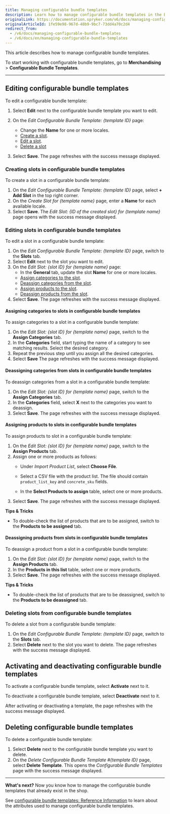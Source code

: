 ```yaml
---
title: Managing configurable bundle templates
description: Learn how to manage configurable bundle templates in the Back Office.
originalLink: https://documentation.spryker.com/v6/docs/managing-configurable-bundle-templates
originalArticleId: 1fe59e98-967d-48b9-9bc7-73dd4a70c2d4
redirect_from:
  - /v6/docs/managing-configurable-bundle-templates
  - /v6/docs/en/managing-configurable-bundle-templates
---
```


This article describes how to manage configurable bundle templates.

To start working with configurable bundle templates, go to **Merchandising** > **Configurable Bundle Templates**.

---
## Editing configurable bundle templates
To edit a configurable bundle template:

1. Select **Edit** next to the configurable bundle template you want to edit.
2. On the *Edit Configurable Bundle Template: {template ID}* page:
    - Change the **Name** for one or more locales.
    - [Create a slot](#creating-slots-in-configurable-bundle-templates).
    - [Edit a slot](#editing-slots-in-configurable-bundle-templates).
    - [Delete a slot](#deleting-slots-from-configurable-bundle-templates)

3. Select **Save**.
The page refreshes with the success message displayed.



### Creating slots in configurable bundle templates
To create a slot in a configurable bundle template:

1. On the *Edit Configurable Bundle Template: {template ID}* page, select **+ Add Slot** in the top right corner.
2. On the *Create Slot for {template name}* page, enter a **Name** for each available locale.
3. Select **Save**.
The *Edit Slot: {ID of the created slot} for {template name}* page opens with the success message displayed.

### Editing slots in configurable bundle templates
To edit a slot in a configurable bundle template:

1. On the *Edit Configurable Bundle Template: {template ID}* page, switch to the **Slots** tab.
2. Select **Edit** next to the slot you want to edit.
3. On the *Edit Slot: {slot ID} for {template name}* page:
    * In the **General** tab, update the slot **Name** for one or more locales.
    * [Assign categories to the slot](assigning-categories-to-slots-in-configurable-bundle-templates).
    * [Deassign categories from the slot](deassigning-categories-from-slots-in-configurable-bundle-templates).
    * [Assign products to the slot](assigning-products-to-slots-in-configurable-bundle-templates).
    * [Deassign products from the slot](deassigning-products-from-slots-in-configurable-bundle-templates).
4. Select **Save**.
The page refreshes with the success message displayed.

#### Assigning categories to slots in configurable bundle templates

To assign categories to a slot in a configurable bundle template:
1. On the *Edit Slot: {slot ID} for {template name}* page, switch to the **Assign Categories** tab.
2. In the **Categories** field, start typing the name of a category to see matching results. Select the desired category.
3. Repeat the previous step until you assign all the desired categories.
4. Select **Save**
The page refreshes with the success message displayed.

#### Deassigning categories from slots in configurable bundle templates

To deassign categories from a slot in a configurable bundle template:
1. On the *Edit Slot: {slot ID} for {template name}* page, switch to the **Assign Categories** tab.
2. In the **Categories** field, select **X** next to the categories you want to deassign.
3. Select **Save**.
The page refreshes with the success message displayed.


#### Assigning products to slots in configurable bundle templates
To assign products to slot in a configurable bundle template:

1. On the *Edit Slot: {slot ID} for {template name}* page, switch to the **Assign Products** tab.
2. Assign one or more products as follows:
    * Under *Import Product List*, select **Choose File**. 
    * Select a CSV file with the product list.
        The file should contain `product_list_key` and `concrete_sku` fields.

    * In the **Select Products to assign** table, select one or more products.
6. Select **Save**.
The page refreshes with the success message displayed.

**Tips & Tricks**
* To double-check the list of products that are to be assigned, switch to the **Products to be assigned** tab.

#### Deassigning products from slots in configurable bundle templates

To deassign a product from a slot in a configurable bundle template:

1. On the *Edit Slot: {slot ID} for {template name}* page, switch to the **Assign Products** tab.
2. In the **Products in this list** table, select one or more products.
3. Select **Save**.
The page refreshes with the success message displayed.

**Tips & Tricks**
* To double-check the list of products that are to be deassigned, switch to the **Products to be deassigned** tab.


### Deleting slots from configurable bundle templates
To delete a slot from a configurable bundle template:

1. On the *Edit Configurable Bundle Template: {template ID}* page, switch to the **Slots** tab.
2. Select **Delete** next to the slot you want to delete.
The page refreshes with the success message displayed.

## Activating and deactivating configurable bundle templates

To activate a configurable bundle template, select **Activate** next to it.

To deactivate a configurable bundle template, select **Deactivate** next to it.

After activating or deactivating a template, the page refreshes with the success message displayed.

## Deleting configurable bundle templates

To delete a configurable bundle template:

1. Select **Delete** next to the configurable bundle template you want to delete.
2. On the *Delete Configurable Bundle Template #{template ID}* page, select **Delete Template**.
This opens the *Configurable Bundle Templates* page with the success message displayed.



***
**What's next?**
Now you know how to manage the configurable bundle templates that already exist in the shop.

See [configurable bundle templates: Reference Information](/docs/scos/user/user-guides/{{page.version}}/back-office-user-guide/merchandising/configurable-bundle-templates/references/reference-information-configurable-bundle-templates.html) to learn about the attributes used to manage configurable bundle templates.

